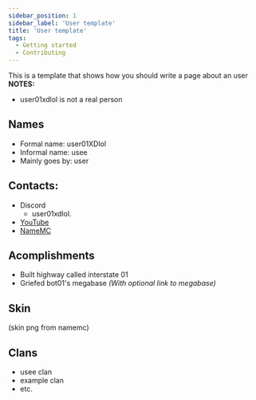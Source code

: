 ```yaml
---
sidebar_position: 1
sidebar_label: 'User template'
title: 'User template'
tags:
  - Getting started
  - Contributing
---
```


This is a template that shows how you should write a page about an user
**NOTES:**
* user01xdlol is not a real person

## Names
* Formal name: user01XDlol
* Informal name: usee
* Mainly goes by: user

## Contacts:
* Discord
  * user01xdlol.
* [YouTube](https://www.youtube.com/)
* [NameMC](https://namemc.com/)

## Acomplishments
- Built highway called interstate 01
- Griefed bot01's megabase *(With optional link to megabase)*

## Skin
(skin png from namemc)

## Clans
- usee clan
- example clan
- etc.